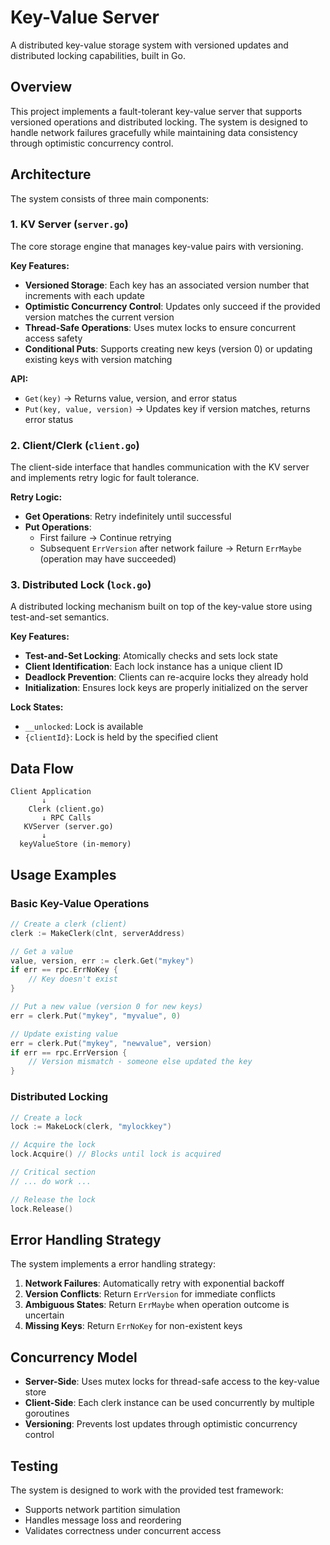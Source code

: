 # Key-Value Server

A distributed key-value storage system with versioned updates and distributed locking capabilities, built in Go.

## Overview

This project implements a fault-tolerant key-value server that supports versioned operations and distributed locking. The system is designed to handle network failures gracefully while maintaining data consistency through optimistic concurrency control.

## Architecture

The system consists of three main components:

### 1. KV Server (`server.go`)
The core storage engine that manages key-value pairs with versioning.

**Key Features:**
- **Versioned Storage**: Each key has an associated version number that increments with each update
- **Optimistic Concurrency Control**: Updates only succeed if the provided version matches the current version
- **Thread-Safe Operations**: Uses mutex locks to ensure concurrent access safety
- **Conditional Puts**: Supports creating new keys (version 0) or updating existing keys with version matching

**API:**
- `Get(key)` → Returns value, version, and error status
- `Put(key, value, version)` → Updates key if version matches, returns error status

### 2. Client/Clerk (`client.go`)
The client-side interface that handles communication with the KV server and implements retry logic for fault tolerance.

**Retry Logic:**
- **Get Operations**: Retry indefinitely until successful
- **Put Operations**:
  - First failure → Continue retrying
  - Subsequent `ErrVersion` after network failure → Return `ErrMaybe` (operation may have succeeded)

### 3. Distributed Lock (`lock.go`)
A distributed locking mechanism built on top of the key-value store using test-and-set semantics.

**Key Features:**
- **Test-and-Set Locking**: Atomically checks and sets lock state
- **Client Identification**: Each lock instance has a unique client ID
- **Deadlock Prevention**: Clients can re-acquire locks they already hold
- **Initialization**: Ensures lock keys are properly initialized on the server

**Lock States:**
- `__unlocked`: Lock is available
- `{clientId}`: Lock is held by the specified client

## Data Flow

```
Client Application
       ↓
    Clerk (client.go)
       ↓ RPC Calls
   KVServer (server.go)
       ↓
  keyValueStore (in-memory)
```

## Usage Examples

### Basic Key-Value Operations

```go
// Create a clerk (client)
clerk := MakeClerk(clnt, serverAddress)

// Get a value
value, version, err := clerk.Get("mykey")
if err == rpc.ErrNoKey {
    // Key doesn't exist
}

// Put a new value (version 0 for new keys)
err = clerk.Put("mykey", "myvalue", 0)

// Update existing value
err = clerk.Put("mykey", "newvalue", version)
if err == rpc.ErrVersion {
    // Version mismatch - someone else updated the key
}
```

### Distributed Locking

```go
// Create a lock
lock := MakeLock(clerk, "mylockkey")

// Acquire the lock
lock.Acquire() // Blocks until lock is acquired

// Critical section
// ... do work ...

// Release the lock
lock.Release()
```

## Error Handling Strategy

The system implements a error handling strategy:

1. **Network Failures**: Automatically retry with exponential backoff
2. **Version Conflicts**: Return `ErrVersion` for immediate conflicts
3. **Ambiguous States**: Return `ErrMaybe` when operation outcome is uncertain
4. **Missing Keys**: Return `ErrNoKey` for non-existent keys

## Concurrency Model

- **Server-Side**: Uses mutex locks for thread-safe access to the key-value store
- **Client-Side**: Each clerk instance can be used concurrently by multiple goroutines
- **Versioning**: Prevents lost updates through optimistic concurrency control


## Testing

The system is designed to work with the provided test framework:
- Supports network partition simulation
- Handles message loss and reordering
- Validates correctness under concurrent access

